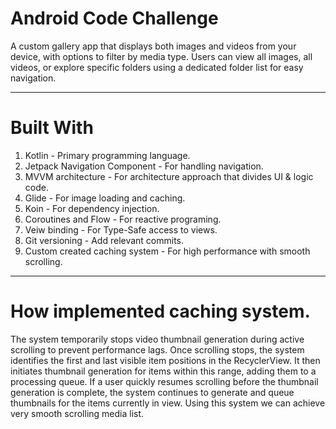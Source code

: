 # Android Code Challenge
A custom gallery app that displays both images and videos from your device, with options to filter by media type. Users can view all images, all videos, or explore specific folders using a dedicated folder list for easy navigation.

---
# Built With
1. Kotlin - Primary programming language.
2. Jetpack Navigation Component - For handling navigation.
3. MVVM architecture - For architecture approach that divides UI & logic code.
4. Glide - For image loading and caching.
5. Koin - For dependency injection.
6. Coroutines and Flow - For reactive programing.
7. Veiw binding - For Type-Safe access to views.
8. Git versioning - Add relevant commits.
9. Custom created caching system - For high performance with smooth scrolling.

---
# How implemented caching system.
The system temporarily stops video thumbnail generation during active scrolling to prevent performance lags.
Once scrolling stops, the system identifies the first and last visible item positions in the RecyclerView.
It then initiates thumbnail generation for items within this range, adding them to a processing queue. 
If a user quickly resumes scrolling before the thumbnail generation is complete, the system continues to generate and queue thumbnails for the items currently in view.
Using this system we can achieve very smooth scrolling media list.
